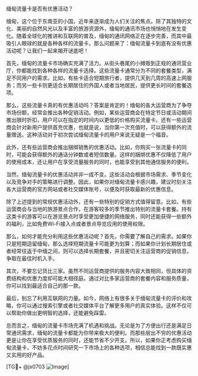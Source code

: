 缅甸流量卡是否有优惠活动？

缅甸，这个位于东南亚的小国，近年来逐渐成为人们关注的焦点。除了其独特的文化、美丽的自然风光以及丰富的旅游资源外，缅甸的通讯市场也悄悄地在发生变化。随着全球化的推进和互联网的普及，缅甸的通讯网络正在逐步完善，而其中最吸引人眼球的就是各种各样的流量卡。那么问题来了：缅甸流量卡到底有没有优惠活动呢？让我们一起来揭开谜底吧！

首先，缅甸的流量卡市场确实充满了活力。从街头巷尾的小摊贩到正规的通讯营业厅，你都能找到各种各样的流量卡选择。这些流量卡通常分为不同的套餐类型，满足不同用户的需求。比如，有些卡适合短期旅行者，提供几天到几周的高速上网服务；而另一些卡则更适合长期居住的外国人或者当地居民，提供更长时间的套餐选项。

那么，这些流量卡真的有优惠活动吗？答案是肯定的！缅甸的各大运营商为了争夺市场份额，经常会推出各种促销活动。例如，某些运营商会在特定节日或活动期间推出限时折扣，用户可以在指定的时间内以更低的价格购买流量卡。还有一些运营商会针对新用户提供首充优惠，也就是说，当你第一次充值时，可以获得额外的流量赠送。这种活动对于初次尝试缅甸流量卡的用户来说无疑是一个福音。

此外，还有些运营商会推出捆绑销售的优惠活动。比如，你购买一张流量卡的同时，可能会获得额外的通话分钟数或者短信数量。这样的捆绑优惠不仅降低了用户的使用成本，还让用户在享受流量服务的同时，也能享受到其他通信服务的便利。

当然，缅甸流量卡的优惠活动并非一成不变。这些活动会根据市场需求、季节变化以及竞争对手的策略进行调整。因此，如果你对缅甸流量卡感兴趣，建议时刻关注各大运营商的官方网站或者社交媒体账号，以便及时获取最新的优惠信息。

除了上述提到的常规优惠活动外，还有一些特别的促销方式值得留意。比如，有些运营商会与当地的旅游景点合作，在游客较多的季节推出特别的流量卡套餐。持有这类卡的游客可以在游览景点时享受更加便捷的网络服务，同时还能获得一些额外的福利，比如免费Wi-Fi接入点或者景点导览应用的使用权限。

那么，如何才能充分利用这些优惠活动呢？首先，你需要了解自己的需求。如果你只是短期逗留缅甸，那么选择短期流量卡可能更为划算；而如果你计划长期居住或者经常往返于中缅之间，则可以选择长期套餐，并且密切关注运营商的促销信息，争取在最佳时机入手。

其次，不要忘记货比三家。虽然不同运营商提供的服务内容大致相同，但具体的资费结构和优惠力度却可能大相径庭。通过对比多家运营商的套餐内容和服务质量，你可以找到最适合自己的那一款。

最后，别忘了利用互联网的力量。如今，网络上有很多关于缅甸流量卡的评价和攻略，你可以通过搜索引擎或者社交媒体平台了解更多用户的真实体验。这样不仅可以帮助你做出更明智的选择，还能避免踩雷。

总而言之，缅甸的流量卡市场充满了机遇和挑战。无论是为了方便出行还是满足日常通讯需求，缅甸的流量卡都能为你带来极大的便利。而那些层出不穷的优惠活动更是让你在享受优质服务的同时，还能节省不少开支。所以，如果你正考虑购买缅甸流量卡，不妨多花点时间研究一下市场上的各种选项，相信总能找到一款既实惠又实用的好产品。

[TG💪+ @jx0703 ![Image](https://github.com/user-attachments/assets/dbca1d08-cadb-493c-b0ec-ad6f7a83f270)]